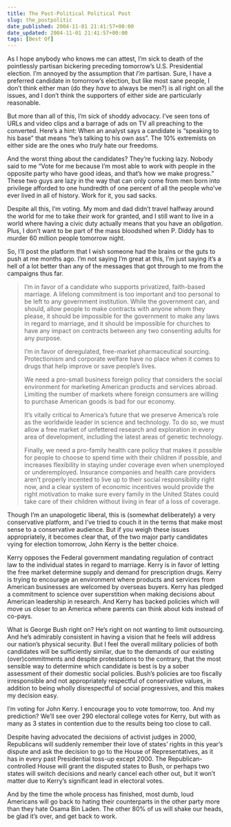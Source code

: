 ```yaml
---
title: The Post-Political Political Post
slug: the_postpolitic
date_published: 2004-11-01 21:41:57+00:00
date_updated: 2004-11-01 21:41:57+00:00
tags: [Best Of]
---
```

As I hope anybody who knows me can attest, I’m sick to death of the pointlessly partisan bickering preceding tomorrow’s U.S. Presidential election. I’m annoyed by the assumption that *I’m* partisan. Sure, I have a preferred candidate in tomorrow’s election, but like most sane people, I don’t think either man (do they *have* to always be men?) is all right on all the issues, and I don’t think the supporters of either side are particularly reasonable.

But more than all of this, I’m sick of shoddy advocacy. I’ve seen tons of URLs and video clips and a barrage of ads on TV all preaching to the converted. Here’s a hint: When an analyst says a candidate is “speaking to his base” that means “he’s talking to his own ass”. The 10% extremists on either side are the ones who *truly* hate our freedoms.

And the worst thing about the candidates? They’re fucking lazy. Nobody said to me “Vote for me because I’m most able to work with people in the opposite party who have good ideas, and that’s how we make progress.” These two guys are lazy in the way that can only come from men born into privilege afforded to one hundredth of one percent of all the people who’ve ever lived in all of history. Work for it, you sad sacks.

Despite all this, I’m voting. My mom and dad didn’t travel halfway around the world for me to take *their* work for granted, and I still want to live in a world where having a civic duty actually means that you have an *obligation*. Plus, I don’t want to be part of the mass bloodshed when P. Diddy has to murder 60 million people tomorrow night.

So, I’ll post the platform that I wish someone had the brains or the guts to push at me months ago. I’m not saying I’m great at this, I’m just saying it’s a hell of a lot better than any of the messages that got through to me from the campaigns thus far.

> I’m in favor of a candidate who supports privatized, faith-based marriage. A lifelong commitment is too important and too personal to be left to any government institution. While the government can, and should, allow people to make contracts with anyone whom they please, it should be impossible for the government to make any laws in regard to marriage, and it should be impossible for churches to have any impact on contracts between any two consenting adults for any purpose.
> 
> I’m in favor of deregulated, free-market pharmaceutical sourcing. Protectionism and corporate welfare have no place when it comes to drugs that help improve or save people’s lives.
> 
> We need a pro-small business foreign policy that considers the social environment for marketing American products and services abroad. Limiting the number of markets where foreign consumers are willing to purchase American goods is bad for our economy.
> 
> It’s vitally critical to America’s future that we preserve America’s role as the worldwide leader in science and technology. To do so, we must allow a free market of unfettered research and exploration in every area of development, including the latest areas of genetic technology.
> 
> Finally, we need a pro-family health care policy that makes it possible for people to choose to spend time with their children if possible, and increases flexibility in staying under coverage even when unemployed or underemployed. Insurance companies and health care providers aren’t properly incented to live up to their social responsibility right now, and a clear system of economic incentives would provide the right motivation to make sure every family in the United States could take care of their children without living in fear of a loss of coverage.

Though I’m an unapologetic liberal, this is (somewhat deliberately) a very conservative platform, and I’ve tried to couch it in the terms that make most sense to a conservative audience. But if you weigh these issues appropriately, it becomes clear that, of the two major party candidates vying for election tomorrow, John Kerry is the better choice.

Kerry opposes the Federal government mandating regulation of contract law to the individual states in regard to marriage. Kerry is in favor of letting the free market determine supply and demand for prescription drugs. Kerry is trying to encourage an environment where products and services from American businesses are welcomed by overseas buyers. Kerry has pledged a commitment to science over superstition when making decisions about American leadership in research. And Kerry has backed policies which will move us closer to an America where parents can think about kids instead of co-pays.

What is George Bush right on? He’s right on not wanting to limit outsourcing. And he’s admirably consistent in having a vision that he feels will address our nation’s physical security. But I feel the overall military policies of both candidates will be sufficiently similar, due to the demands of our existing (over)commitments and despite protestations to the contrary, that the most sensible way to determine which candidate is best is by a sober assessment of their domestic social policies. Bush’s policies are too fiscally irresponsible and not appropriately respectful of conservative values, in addition to being wholly disrespectful of social progressives, and this makes my decision easy.

I’m voting for John Kerry. I encourage you to vote tomorrow, too. And my prediction? We’ll see over 290 electoral college votes for Kerry, but with as many as 3 states in contention due to the results being too close to call.

Despite having advocated the decisions of activist judges in 2000, Republicans will suddenly remember their love of states’ rights in this year’s dispute and ask the decision to go to the House of Representatives, as it has in every past Presidential toss-up except 2000. The Republican-controlled House will grant the disputed states to Bush, or perhaps two states will switch decisions and nearly cancel each other out, but it won’t matter due to Kerry’s significant lead in electoral votes.

And by the time the whole process has finished, most dumb, loud Americans will go back to hating their counterparts in the other party more than they hate Osama Bin Laden. The other 80% of us will shake our heads, be glad it’s over, and get back to work.
